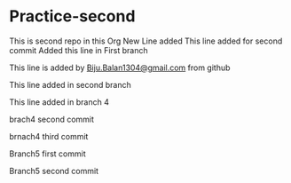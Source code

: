 # Practice-second
This is second repo in this Org
New Line added
This line added for second commit
Added this line in First branch



This line is added by Biju.Balan1304@gmail.com from github


This line added in second branch

This line added in branch 4

brach4 second commit

brnach4 third commit

Branch5 first commit

Branch5 second commit